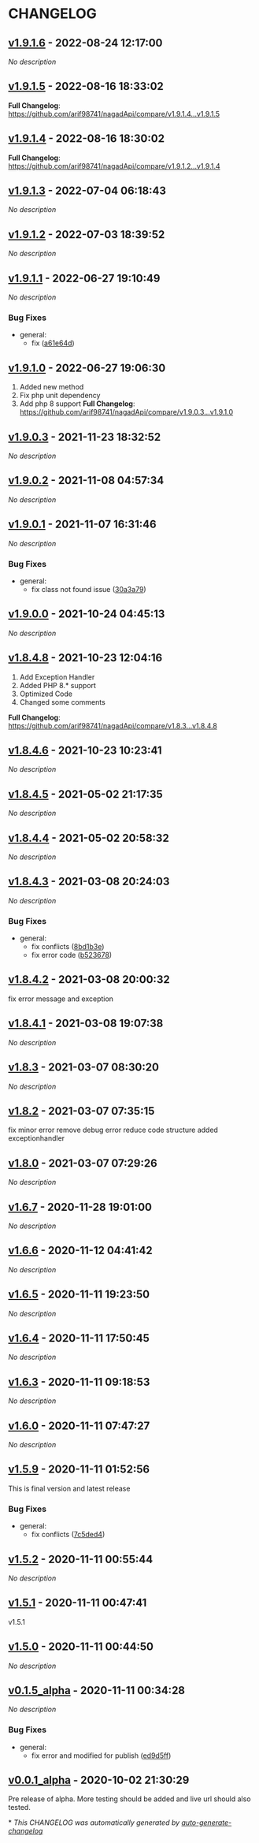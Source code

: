 # CHANGELOG

## [v1.9.1.6](https://github.com/arif98741/nagadApi/releases/tag/v1.9.1.6) - 2022-08-24 12:17:00

*No description*

## [v1.9.1.5](https://github.com/arif98741/nagadApi/releases/tag/v1.9.1.5) - 2022-08-16 18:33:02

**Full Changelog**: https://github.com/arif98741/nagadApi/compare/v1.9.1.4...v1.9.1.5

## [v1.9.1.4](https://github.com/arif98741/nagadApi/releases/tag/v1.9.1.4) - 2022-08-16 18:30:02

**Full Changelog**: https://github.com/arif98741/nagadApi/compare/v1.9.1.2...v1.9.1.4

## [v1.9.1.3](https://github.com/arif98741/nagadApi/releases/tag/v1.9.1.3) - 2022-07-04 06:18:43

*No description*

## [v1.9.1.2](https://github.com/arif98741/nagadApi/releases/tag/v1.9.1.2) - 2022-07-03 18:39:52

*No description*

## [v1.9.1.1](https://github.com/arif98741/nagadApi/releases/tag/v1.9.1.1) - 2022-06-27 19:10:49

*No description*

### Bug Fixes

- general:
  - fix ([a61e64d](https://github.com/arif98741/nagadApi/commit/a61e64d4262fd26c0a5fb04cedba965a4e54e3a3))

## [v1.9.1.0](https://github.com/arif98741/nagadApi/releases/tag/v1.9.1.0) - 2022-06-27 19:06:30

1. Added new method
2. Fix php unit dependency
3. Add php 8 support
**Full Changelog**: https://github.com/arif98741/nagadApi/compare/v1.9.0.3...v1.9.1.0

## [v1.9.0.3](https://github.com/arif98741/nagadApi/releases/tag/v1.9.0.3) - 2021-11-23 18:32:52

*No description*

## [v1.9.0.2](https://github.com/arif98741/nagadApi/releases/tag/v1.9.0.2) - 2021-11-08 04:57:34

*No description*

## [v1.9.0.1](https://github.com/arif98741/nagadApi/releases/tag/v1.9.0.1) - 2021-11-07 16:31:46

*No description*

### Bug Fixes

- general:
  - fix class not found issue ([30a3a79](https://github.com/arif98741/nagadApi/commit/30a3a792caf9099e95cd0b35c4bfef8928f278d9))

## [v1.9.0.0](https://github.com/arif98741/nagadApi/releases/tag/v1.9.0.0) - 2021-10-24 04:45:13

*No description*

## [v1.8.4.8](https://github.com/arif98741/nagadApi/releases/tag/v1.8.4.8) - 2021-10-23 12:04:16

1. Add Exception Handler
2. Added PHP 8.* support
3. Optimized Code
4. Changed some comments

**Full Changelog**: https://github.com/arif98741/nagadApi/compare/v1.8.3...v1.8.4.8

## [v1.8.4.6](https://github.com/arif98741/nagadApi/releases/tag/v1.8.4.6) - 2021-10-23 10:23:41

*No description*

## [v1.8.4.5](https://github.com/arif98741/nagadApi/releases/tag/v1.8.4.5) - 2021-05-02 21:17:35

*No description*

## [v1.8.4.4](https://github.com/arif98741/nagadApi/releases/tag/v1.8.4.4) - 2021-05-02 20:58:32

*No description*

## [v1.8.4.3](https://github.com/arif98741/nagadApi/releases/tag/v1.8.4.3) - 2021-03-08 20:24:03

*No description*

### Bug Fixes

- general:
  - fix conflicts ([8bd1b3e](https://github.com/arif98741/nagadApi/commit/8bd1b3ea515d8d56e8db7000a0769258a7b5245d))
  - fix error code ([b523678](https://github.com/arif98741/nagadApi/commit/b523678aa34fc8101c8c63b2b0171acb578896b1))

## [v1.8.4.2](https://github.com/arif98741/nagadApi/releases/tag/v1.8.4.2) - 2021-03-08 20:00:32

fix error message and exception

## [v1.8.4.1](https://github.com/arif98741/nagadApi/releases/tag/v1.8.4.1) - 2021-03-08 19:07:38

*No description*

## [v1.8.3](https://github.com/arif98741/nagadApi/releases/tag/v1.8.3) - 2021-03-07 08:30:20

*No description*

## [v1.8.2](https://github.com/arif98741/nagadApi/releases/tag/v1.8.2) - 2021-03-07 07:35:15

fix minor error
remove debug error
reduce code structure
added exceptionhandler

## [v1.8.0](https://github.com/arif98741/nagadApi/releases/tag/v1.8.0) - 2021-03-07 07:29:26

*No description*

## [v1.6.7](https://github.com/arif98741/nagadApi/releases/tag/v1.6.7) - 2020-11-28 19:01:00

*No description*

## [v1.6.6](https://github.com/arif98741/nagadApi/releases/tag/v1.6.6) - 2020-11-12 04:41:42

*No description*

## [v1.6.5](https://github.com/arif98741/nagadApi/releases/tag/v1.6.5) - 2020-11-11 19:23:50

*No description*

## [v1.6.4](https://github.com/arif98741/nagadApi/releases/tag/v1.6.4) - 2020-11-11 17:50:45

*No description*

## [v1.6.3](https://github.com/arif98741/nagadApi/releases/tag/v1.6.3) - 2020-11-11 09:18:53

*No description*

## [v1.6.0](https://github.com/arif98741/nagadApi/releases/tag/v1.6.0) - 2020-11-11 07:47:27

*No description*

## [v1.5.9](https://github.com/arif98741/nagadApi/releases/tag/v1.5.9) - 2020-11-11 01:52:56

This is final version and latest release

### Bug Fixes

- general:
  - fix conflicts ([7c5ded4](https://github.com/arif98741/nagadApi/commit/7c5ded44a46f7d40a1825c57971dd5c1b2a3a945))

## [v1.5.2](https://github.com/arif98741/nagadApi/releases/tag/v1.5.2) - 2020-11-11 00:55:44

*No description*

## [v1.5.1](https://github.com/arif98741/nagadApi/releases/tag/v1.5.1) - 2020-11-11 00:47:41

v1.5.1

## [v1.5.0](https://github.com/arif98741/nagadApi/releases/tag/v1.5.0) - 2020-11-11 00:44:50

*No description*

## [v0.1.5_alpha](https://github.com/arif98741/nagadApi/releases/tag/v0.1.5_alpha) - 2020-11-11 00:34:28

*No description*

### Bug Fixes

- general:
  - fix error and modified for publish ([ed9d5ff](https://github.com/arif98741/nagadApi/commit/ed9d5ffb5134a8d4fc66d936fc54f711086b01f9))

## [v0.0.1_alpha](https://github.com/arif98741/nagadApi/releases/tag/v0.0.1_alpha) - 2020-10-02 21:30:29

Pre release of alpha. More testing should be added and live url should also tested. 

\* *This CHANGELOG was automatically generated by [auto-generate-changelog](https://github.com/BobAnkh/auto-generate-changelog)*
